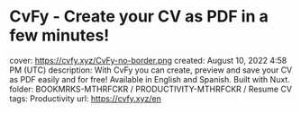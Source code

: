 # CvFy - Create your CV as PDF in a few minutes!

cover: https://cvfy.xyz/CvFy-no-border.png
created: August 10, 2022 4:58 PM (UTC)
description: With CvFy you can create, preview and save your CV as PDF easily and for free! Available in English and Spanish. Built with Nuxt.
folder: BOOKMRKS-MTHRFCKR / PRODUCTIVITY-MTHRFCKR / Resume CV
tags: Productivity
url: https://cvfy.xyz/en